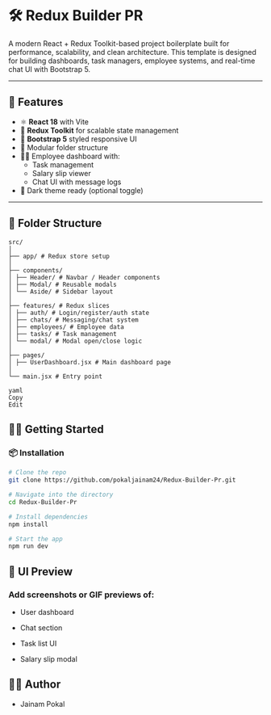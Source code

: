 # 🛠️ Redux Builder PR

A modern React + Redux Toolkit-based project boilerplate built for performance, scalability, and clean architecture. This template is designed for building dashboards, task managers, employee systems, and real-time chat UI with Bootstrap 5.

---

## 🚀 Features

- ⚛️ **React 18** with Vite
- 🧰 **Redux Toolkit** for scalable state management
- 🎨 **Bootstrap 5** styled responsive UI
- 📁 Modular folder structure
- 👨‍💼 Employee dashboard with:
  - Task management
  - Salary slip viewer
  - Chat UI with message logs
- 🌙 Dark theme ready (optional toggle)

---

## 📂 Folder Structure

```
src/
│
├── app/ # Redux store setup
│
├── components/
│ ├── Header/ # Navbar / Header components
│ ├── Modal/ # Reusable modals
│ └── Aside/ # Sidebar layout
│
├── features/ # Redux slices
│ ├── auth/ # Login/register/auth state
│ ├── chats/ # Messaging/chat system
│ ├── employees/ # Employee data
│ ├── tasks/ # Task management
│ └── modal/ # Modal open/close logic
│
├── pages/
│ ├── UserDashboard.jsx # Main dashboard page
│
└── main.jsx # Entry point

yaml
Copy
Edit
```

## 🧑‍💻 Getting Started

### 📦 Installation

```bash
# Clone the repo
git clone https://github.com/pokaljainam24/Redux-Builder-Pr.git

# Navigate into the directory
cd Redux-Builder-Pr

# Install dependencies
npm install

# Start the app
npm run dev
```

## 📸 UI Preview

### Add screenshots or GIF previews of:

- User dashboard

- Chat section

- Task list UI

- Salary slip modal

## 🧑‍🎓 Author

- Jainam Pokal
